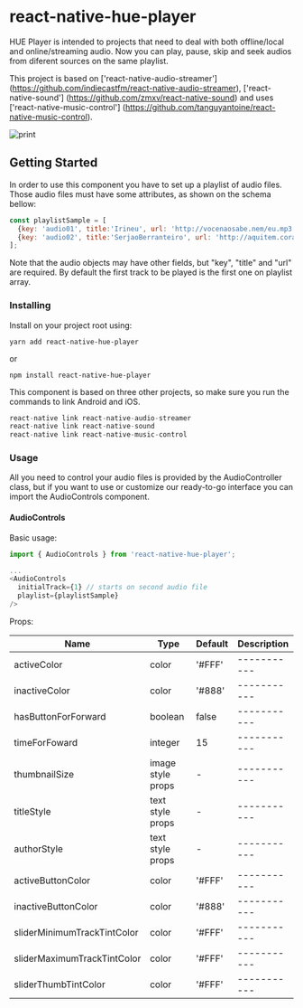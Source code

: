 # react-native-hue-player

HUE Player is intended to projects that need to deal with both offline/local and online/streaming audio.
Now you can play, pause, skip and seek audios from diferent sources on the same playlist.

This project is based on ['react-native-audio-streamer'] (https://github.com/indiecastfm/react-native-audio-streamer),
['react-native-sound'] (https://github.com/zmxv/react-native-sound) and uses ['react-native-music-control'] (https://github.com/tanguyantoine/react-native-music-control).

![print](https://github.com/App2Sales/react-native-hue-player/develop/Example/prints/print1.jpg)
## Getting Started

In order to use this component you have to set up a playlist of audio files. Those audio files must have some attributes, as shown on the schema bellow: 

```js
const playlistSample = [
  {key: 'audio01', title:'Irineu', url: 'http://vocenaosabe.nem/eu.mp3'}, 
  {key: 'audio02', title:'SerjaoBerranteiro', url: 'http://aquitem.corage', path: 'matadorDeOnca.mp3'}
];
```
Note that the audio objects may have other fields, but "key", "title" and "url" are required.
By default the first track to be played is the first one on playlist array.

### Installing

Install on your project root using:

```shell
yarn add react-native-hue-player
```
or

```shell
npm install react-native-hue-player
```

This component is based on three other projects, so make sure you run the commands to link Android and iOS.

```js
react-native link react-native-audio-streamer
react-native link react-native-sound
react-native link react-native-music-control

```
### Usage

All you need to control your audio files is provided by the AudioController class, but if you want to use or customize our ready-to-go interface you can import the AudioControls component.

#### AudioControls

Basic usage:

```js
import { AudioControls } from 'react-native-hue-player';

...
<AudioControls
  initialTrack={1} // starts on second audio file
  playlist={playlistSample}
/>

```

Props:

|             Name              | Type              | Default | Description |
| ----------------------------- | ----------------- | ------- | ----------- |
| activeColor                   | color             | '#FFF'  | ----------- |
| inactiveColor                 | color             | '#888'  | ----------- |
| hasButtonForForward           | boolean           | false   | ----------- |
| timeForFoward                 | integer           | 15      | ----------- |
| thumbnailSize                 | image style props | -       | ----------- |
| titleStyle                    | text style props  | -       | ----------- |
| authorStyle                   | text style props  | -       | ----------- |
| activeButtonColor             | color             | '#FFF'  | ----------- |
| inactiveButtonColor           | color             | '#888'  | ----------- |
| sliderMinimumTrackTintColor   | color             | '#FFF'  | ----------- |
| sliderMaximumTrackTintColor   | color             | '#FFF'  | ----------- |
| sliderThumbTintColor          | color             | '#FFF'  | ----------- |